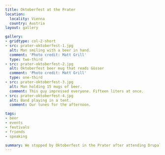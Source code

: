 ```yaml
---
title: Oktoberfest at the Prater
location:
  locality: Vienna
  country: Austria
layout: gallery

gallery:
- gridtype: col-2-short
- src: prater-oktoberfest-1.jpg
  alt: Man smiling with a beer in hand.
  comment: 'Photo credit: Matt Grill'
  type: two-third
- src: prater-oktoberfest-2.jpg
  alt: Oktoberfest beer mug that reads Gösser
  comment: 'Photo credit: Matt Grill'
  type: one-third
- src: prater-oktoberfest-3.jpg
  alt: Man holding 15 mugs of beer.
  comment: This guy impressed everyone. Fifteen liters at once.
- src: prater-oktoberfest-4.jpg
  alt: Band playing in a tent.
  comment: Our tunes for the afternoon.

tags:
- beer
- events
- festivals
- friends
- speaking

summary: We stopped by Oktoberfest in the Prater after attending DrupalCon Vienna.
---
```

